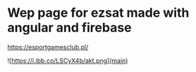 # Wep page for ezsat made with angular and firebase
https://esportgamesclub.pl/

![https://i.ibb.co/LSCyX4b/akt.png](main)
